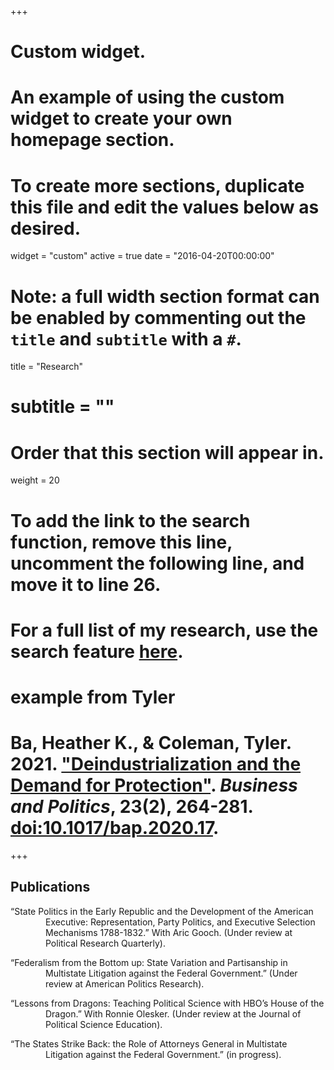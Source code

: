 +++
# Custom widget.
# An example of using the custom widget to create your own homepage section.
# To create more sections, duplicate this file and edit the values below as desired.
widget = "custom"
active = true
date = "2016-04-20T00:00:00"

# Note: a full width section format can be enabled by commenting out the `title` and `subtitle` with a `#`.
title = "Research"
# subtitle = ""


# Order that this section will appear in.
weight = 20

# To add the link to the search function, remove this line, uncomment the following line, and move it to line 26.
# For a full list of my research, use the search feature [here](https://www.jacobauthement.com/publication).

# example from Tyler
# Ba, Heather K., & Coleman, Tyler. 2021. ["Deindustrialization and the Demand for Protection"](https://www.tyler-coleman.com/publication/bacoleman2021). _Business and Politics_, 23(2), 264-281. [doi:10.1017/bap.2020.17](https://doi.org/10.1017/bap.2020.17).


+++
<h2>Publications</h2>

<div style="padding-left: 4em; text-indent: -4em;">
  
<p>“State Politics in the Early Republic and the Development of the American Executive: Representation, Party Politics, and Executive Selection Mechanisms 1788-1832.” With Aric Gooch. (Under review at Political Research Quarterly). </p>

<p>“Federalism from the Bottom up: State Variation and Partisanship in Multistate Litigation against the Federal Government.” (Under review at American Politics Research). </p>

<p>“Lessons from Dragons: Teaching Political Science with HBO’s House of the Dragon.” With Ronnie Olesker. (Under review at the Journal of Political Science Education). </p>

<p>“The States Strike Back: the Role of Attorneys General in Multistate Litigation against the Federal Government.” (in progress). </p>

</div>
